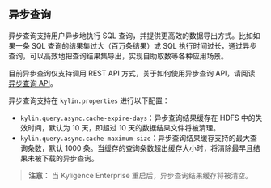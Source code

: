 ## 异步查询

异步查询支持用户异步地执行 SQL 查询，并提供更高效的数据导出方式。比如如果一条 SQL 查询的结果集过大（百万条结果）或 SQL 执行时间过长，通过异步查询，可以高效地把查询结果集导出，实现自助取数等各种应用场景。

目前异步查询仅支持调用 REST API 方式，关于如何使用异步查询 API，请阅读 [异步查询 API](../rest/async_query_api.cn.md)。

异步查询支持在 `kylin.properties` 进行以下配置：
- `kylin.query.async.cache-expire-days`：异步查询结果缓存在 HDFS 中的失效时间，默认为 10 天，即超过 10 天的数据结果文件将被清理。
- `kylin.query.async.cache-maximum-size`：异步查询结果缓存支持的最大查询条数，默认 1000 条。当缓存的查询条数超出缓存大小时，将清除最早且结果未被下载的异步查询。
> **注意：** 当 Kyligence Enterprise 重启后，异步查询结果缓存将被清空。
